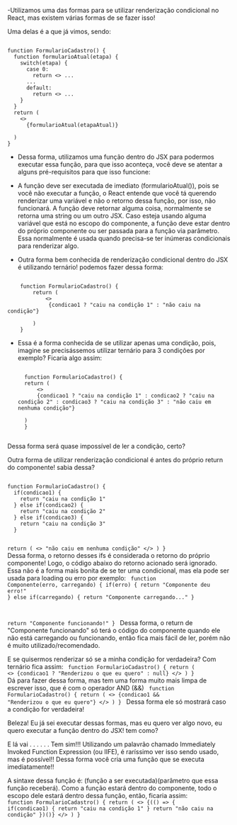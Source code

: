 -Utilizamos uma das formas para se utilizar renderização condicional no React, mas existem várias formas de se fazer isso!

Uma delas é a que já vimos, sendo:

<code>
function FormularioCadastro() {
  function formularioAtual(etapa) {
    switch(etapa) {
      case 0:
        return <> ... </>
      ...
      default:
        return <> ... </>
    }
  }
  return (
    <>
      {formularioAtual(etapaAtual)}
    </>
  )
}
</code>

- Dessa forma, utilizamos uma função dentro do JSX para podermos executar essa função, para que isso aconteça, você deve se atentar a alguns pré-requisitos para que isso funcione:

- A função deve ser executada de imediato (formularioAtual()), pois se você não executar a função, o React entende que você tá querendo renderizar uma variável e não o retorno dessa função, por isso, não funcionará.
A função deve retornar alguma coisa, normalmente se retorna uma string ou um outro JSX.
Caso esteja usando alguma variável que está no escopo do componente, a função deve estar dentro do próprio componente ou ser passada para a função via parâmetro.
Essa normalmente é usada quando precisa-se ter inúmeras condicionais para renderizar algo.

- Outra forma bem conhecida de renderização condicional dentro do JSX é utilizando ternário! podemos fazer dessa forma:

<code>
    function FormularioCadastro() {
        return (
            <>
             {condicao1 ? "caiu na condição 1" : "não caiu na condição"}
            </>
        )
    }
</code>

- Essa é a forma conhecida de se utilizar apenas uma condição, pois, imagine se precisássemos utilizar ternário para 3 condições por exemplo? Ficaria algo assim:   
    
    <code>
    function FormularioCadastro() {
    return (
        <>
        {condicao1 ? "caiu na condição 1" : condicao2 ? "caiu na condição 2" : condicao3 ? "caiu na condição 3" : "não caiu em nenhuma condição"}
        </>
    )
    }
    </code>
Dessa forma será quase impossível de ler a condição, certo?

Outra forma de utilizar renderização condicional é antes do próprio return do componente! sabia dessa?

<code>
function FormularioCadastro() {
  if(condicao1) {
    return "caiu na condição 1"
  } else if(condicao2) {
    return "caiu na condição 2"
  } else if(condicao3) {
    return "caiu na condição 3"
  }

  return (
    <>
      "não caiu em nenhuma condição"
    </>
  )
}
</code>
Dessa forma, o retorno desses ifs é considerada o retorno do próprio componente! Logo, o código abaixo do retorno acionado será ignorado. Essa não é a forma mais bonita de se ter uma condicional, mas ela pode ser usada para loading ou erro por exemplo:
<code>
function Componente(erro, carregando) {
  if(erro) {
    return "Componente deu erro!"
  } else if(carregando) {
    return "Componente carregando..."
  }

  return "Componente funcionando!"
}
</code>
Dessa forma, o return de "Componente funcionando" só terá o código do componente quando ele não está carregando ou funcionando, então fica mais fácil de ler, porém não é muito utilizado/recomendado.

E se quisermos renderizar só se a minha condição for verdadeira? Com ternário fica assim:
<code>
function FormularioCadastro() {
  return (
    <>
      {condicao1 ? "Renderizou o que eu quero" : null}
    </>
  )
}
</code>
Dá para fazer dessa forma, mas tem uma forma muito mais limpa de escrever isso, que é com o operador AND (&&)
<code>
function FormularioCadastro() {
  return (
    <>
      {condicao1 && "Renderizou o que eu quero"}
    </>
  )
}
</code>
Dessa forma ele só mostrará caso a condição for verdadeira!

Beleza! Eu já sei executar dessas formas, mas eu quero ver algo novo, eu quero executar a função dentro do JSX! tem como?

E lá vai . . . . . . Tem sim!!! Utilizando um palavrão chamado Immediately Invoked Function Expression (ou IIFE), é raríssimo ver isso sendo usado, mas é possível!! Dessa forma você cria uma função que se executa imediatamente!!

A sintaxe dessa função é: (função a ser executada)(parâmetro que essa função receberá). Como a função estará dentro do componente, todo o escopo dele estará dentro dessa função, então, ficaria assim:
<code>
function FormularioCadastro() {
  return (
    <>
      {(() => {
          if(condicao1) {
            return "caiu na condição 1"
          }
          return "não caiu na condição"
      })()}
    </>
  )
}
</code>